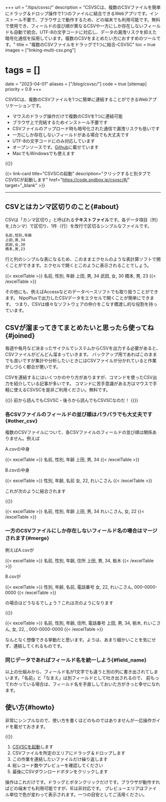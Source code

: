 +++
url = "/tips/csvsc/"
description = "CSVSCは、複数のCSVファイルを簡単にドラッグ＆ドロップ操作で1つのファイルに結合できるWebアプリです。インストール不要で、ブラウザ上で動作するため、どの端末でも利用可能です。無料で使用でき、フィールドの並び順が異なるCSVや一方にしか存在しないフィールドも自動で統合。UTF-8の文字コードに対応し、データの漏洩リスクを抑えた暗号化通信を採用しています。複数のCSVをまとめたい方におすすめのツールです。"
title = "複数のCSVファイルをドラッグで1つに結合-CSVSC"
toc = true
images = ["linking-multi-csv.png"]
# tags = []
date = "2023-04-01"
aliases = ["/blog/csvsc/"]
code = true
[sitemap]
  priority = 0.9
+++

CSVSCは、複数のCSVファイルを1つに簡単に連結することができるWebアプリケーションです。

- マウスのドラッグ操作だけで複数のCSVを1つに連結可能
- ブラウザ上で完結するためインストール不要です
- CSVファイルのアップロード時も暗号化された通信で漏洩リスクも低いです
- 一方にしか存在しないフィールドがある場合でも大丈夫です
- UTF-8の文字コードにのみ対応しています
- オープンソースです。[Github](https://github.com/ueda19850603/csvsc)に載せています
- MacでもWindowsでも使えます

{{<icatch filename="csvsc" msg="複数のCSVファイルをドラッグ＆ドロップの簡単操作で1つに結合できます" alice="here">}}

{{< link-card title="CSVSCの起動" description="クリックすると別タブでCSVSCが起動します" href="https://code.sndbox.jp/csvsc/#/" target="_blank" >}}

---

## CSVとはカンマ区切りのこと{#about}

CSVは「カンマ区切り」と呼ばれる**テキストファイル**です。各データ項目（列）を,(カンマ）で区切り、1件（行）を改行で区切るシンプルなファイルです。

```bash {frame="none"}
名前,性別,年齢
上田,男,34
武田,女,30
橋本,男,23
```

行と列のシンプルな表になるため、このままエクセルのような表計算ソフトで開くことができます。エクセルで開くとこのように表示されることでしょう。

{{< excelTable >}}
名前, 性別, 年齢
上田, 男, 34
武田, 女, 30
橋本, 男, 23
{{< /excelTable >}}

その他にも、例えばAccessなどのデータベースソフトでも取り扱うことができます。
NipoPlusで出力したCSVデータをエクセルで開くことが簡単にできます。
つまり、CSVは様々なソフトウェアの仲介をこなす橋渡し的な役割を持っています。

## CSVが溜まってきてまとめたいと思ったら使ってね{#joined}

毎週や毎月など決まったサイクルでシステムからCSVを出力する必要があると、CSVファイルがどんどん溜まっていきます。
バックアップ用であればこのままでも良いですが集計や分析したいときにはCSVファイルが分かれていると作業がしづらく都合が悪いです。

CSVを連結するにはいくつかのやり方がありますが、コマンドを使ったCSV出力を紹介している記事が多いです。
コマンドに苦手意識がある方はマウスで手軽に使えるCSVSCを是非ご利用ください。無料です。

{{<alice pos="right" icon="here">}}
前から読んでもCSVSC・後ろから読んでもCSVSCなのだ！
{{</alice>}}

### 各CSVファイルのフィールドの並び順はバラバラでも大丈夫です{#other_csv}

複数のCSVファイルについて、各CSVファイルのフィールドの並び順は関係ありません。例えば

A.csvの中身

{{< excelTable >}}
名前, 性別, 年齢
上田, 男, 34
{{< /excelTable >}}

B.csvの中身

{{< excelTable >}}
性別, 年齢, 名前
女, 22, れいこさん
{{< /excelTable >}}

これが次のように結合されます

{{<nextArrow>}}

{{< excelTable >}}
名前, 性別, 年齢
上田, 男, 34
れいこさん, 女, 22
{{< /excelTable >}}

### 一方のCSVファイルにしか存在しないフィールド名の場合はマージされます{#merge}

例えばA.csvが

{{< excelTable >}}
名前, 性別, 年齢, 住所
上田, 男, 34, 栃木
{{< /excelTable >}}

B.csvが

{{< excelTable >}}
性別, 年齢, 名前, 電話番号
女, 22, れいこさん, 000-0000-0000
{{< /excelTable >}}

の場合はどうなるでしょう？これは次のようになります

{{<nextArrow>}}

{{< excelTable >}}
名前, 性別, 年齢, 住所, 電話番号
上田, 男, 34, 栃木,
れいこさん, 女, 22, , 000-0000-0000
{{< /excelTable >}}

なんとなく想像できる挙動だと思います。ようは、あまり細かいことを気にせず、連結してくれるものです。

### 同じデータであればフィールド名を統一しよう{#field_name}

以上の仕組みから、フィールド名が1文字でも違うと別の列に書き出されてしまいます。「名前」と「なまえ」は別フィールドとして吐き出されるので、
前もってわかっている場合は、フィールド名を手直ししておいた方がきっと幸せになれます。

## 使い方{#howto}

非常にシンプルなので、使い方を書くほどのものではありませんが一応操作ガイドを載せておきます。

{{<icatch filename="guide" msg="基本的にはドロップとダウンロードボタンしか使いません。簡単にCSVファイルを結合できます">}}

1. [CSVSCを起動](https://code.sndbox.jp/csvsc/#/)します
1. CSVファイルを所定のエリアにドラッグ＆ドロップします
1. この作業を連結したいファイルだけ繰り返します
1. 総レコード数やプレビューを確認してください
1. 最後にCSVダウンロードボタンをクリックします

操作はこれだけです。ドラッグとボタンクリックだけです。ブラウザが動作すればどの端末でも利用可能ですが、IEは非対応です。
プレビューエリアはファイル単位で色が変わって表示されます。一つの目安としてご活用ください。
